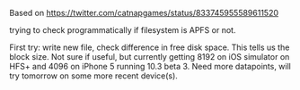 Based on https://twitter.com/catnapgames/status/833745955589611520

trying to check programmatically if filesystem is APFS or not.

First try: write new file, check difference in free disk space. This tells us the block size. Not sure if useful, but currently getting 8192 on iOS simulator on HFS+ and 4096 on iPhone 5 running 10.3 beta 3. Need more datapoints, will try tomorrow on some more recent device(s).
